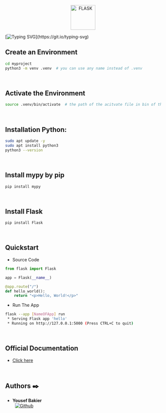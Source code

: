 <div align="center">
  <img src="https://www.google.com/url?sa=i&url=https%3A%2F%2Far.wikipedia.org%2Fwiki%2F%25D9%2581%25D9%2584%25D8%25A7%25D8%25B3%25D9%2583_%2528%25D8%25A5%25D8%25B7%25D8%25A7%25D8%25B1_%25D8%25B9%25D9%2585%25D9%2584_%25D9%2588%25D9%258A%25D8%25A8%2529&psig=AOvVaw03yvVYWVFpKfApFFPQV-Oh&ust=1710076156548000&source=images&cd=vfe&opi=89978449&ved=0CBIQjRxqFwoTCMDWlaGg54QDFQAAAAAdAAAAABAE" alt="FLASK" width="80"/>
</div>

[![Typing SVG](https://readme-typing-svg.herokuapp.com?font=Fira+Code&weight=900&size=32&pause=1000&width=435&lines=ALX-Backend\(:)](https://git.io/typing-svg)

## Create an Environment
```bash
cd myproject
python3 -m venv .venv  # you can use any name instead of .venv
```
<br />

## Activate the Environment
```bash
source .venv/bin/activate  # the path of the acitvate file in bin of the environment
```
<br />

## Installation Python:
```bash
sudo apt update -y
sudo apt install python3
python3 --version
```
<br />

## Install mypy by pip
```bash
pip install mypy
```
<br />

## Install Flask
```bash
pip install Flask
```
<br />


## Quickstart
- Source Code
```python
from flask import Flask

app = Flask(__name__)

@app.route("/")
def hello_world():
    return "<p>Hello, World!</p>"
```

- Run The App
```bash
flask --app [NameOFApp] run
 * Serving Flask app 'hello'
 * Running on http://127.0.0.1:5000 (Press CTRL+C to quit)
```
<br />

## Official Documentation
- [Click here](https://flask.palletsprojects.com/en/3.0.x/)
<br />


## Authors :black_nib:

* __Yousef Bakier__ &nbsp;&nbsp;&nbsp;&nbsp;&nbsp;&nbsp; <br />
 &nbsp;&nbsp;[<img height="" src="https://img.shields.io/static/v1?label=&message=GitHub&color=181717&logo=GitHub&logoColor=f2f2f2&labelColor=2F333A" alt="Github">](https://github.com/Y-Baker)
